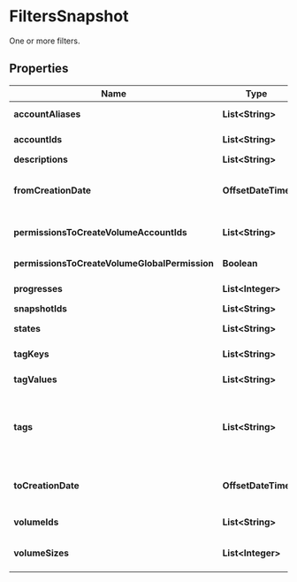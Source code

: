 

# FiltersSnapshot

One or more filters.

## Properties

| Name | Type | Description | Notes |
|------------ | ------------- | ------------- | -------------|
|**accountAliases** | **List&lt;String&gt;** | The account aliases of the owners of the snapshots. |  [optional] |
|**accountIds** | **List&lt;String&gt;** | The account IDs of the owners of the snapshots. |  [optional] |
|**descriptions** | **List&lt;String&gt;** | The descriptions of the snapshots. |  [optional] |
|**fromCreationDate** | **OffsetDateTime** | The beginning of the time period, in ISO 8601 date-time format (for example, &#x60;2020-06-14T00:00:00.000Z&#x60;). |  [optional] |
|**permissionsToCreateVolumeAccountIds** | **List&lt;String&gt;** | The account IDs of one or more users who have permissions to create volumes. |  [optional] |
|**permissionsToCreateVolumeGlobalPermission** | **Boolean** | If true, lists all public volumes. If false, lists all private volumes. |  [optional] |
|**progresses** | **List&lt;Integer&gt;** | The progresses of the snapshots, as a percentage. |  [optional] |
|**snapshotIds** | **List&lt;String&gt;** | The IDs of the snapshots. |  [optional] |
|**states** | **List&lt;String&gt;** | The states of the snapshots (&#x60;in-queue&#x60; \\| &#x60;completed&#x60; \\| &#x60;error&#x60;). |  [optional] |
|**tagKeys** | **List&lt;String&gt;** | The keys of the tags associated with the snapshots. |  [optional] |
|**tagValues** | **List&lt;String&gt;** | The values of the tags associated with the snapshots. |  [optional] |
|**tags** | **List&lt;String&gt;** | The key/value combination of the tags associated with the snapshots, in the following format: &amp;quot;Filters&amp;quot;:{&amp;quot;Tags&amp;quot;:[&amp;quot;TAGKEY&#x3D;TAGVALUE&amp;quot;]}. |  [optional] |
|**toCreationDate** | **OffsetDateTime** | The end of the time period, in ISO 8601 date-time format (for example, &#x60;2020-06-30T00:00:00.000Z&#x60;). |  [optional] |
|**volumeIds** | **List&lt;String&gt;** | The IDs of the volumes used to create the snapshots. |  [optional] |
|**volumeSizes** | **List&lt;Integer&gt;** | The sizes of the volumes used to create the snapshots, in gibibytes (GiB). |  [optional] |



